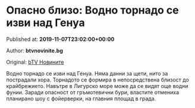 
# Опасно близо: Водно торнадо се изви над Генуа

Published at: **2019-11-07T23:02:00+00:00**

Author: **btvnovinite.bg**

Original: [bTV Новините](https://btvnovinite.bg/svetut/opasno-blizo-vodno-tornado-se-izvi-nad-genua.html)

Водно торнадо се изви над Генуа. Няма данни за щети, нито за пострадали хора. Торнадото се формира в непосредствена близост до крайбрежието.
Навътре в Лигурско море може да се видят още водни фунии. Заради опасност от гръмотевични бури, властите отмениха планирано шоу с фойерверки, на главния площад в града.
